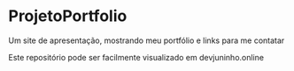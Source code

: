 # ProjetoPortfolio
 Um site de apresentação, mostrando meu portfólio e links para me contatar

Este repositório pode ser facilmente visualizado em devjuninho.online

